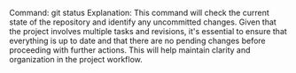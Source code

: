 Command: git status
Explanation: This command will check the current state of the repository and identify any uncommitted changes. Given that the project involves multiple tasks and revisions, it's essential to ensure that everything is up to date and that there are no pending changes before proceeding with further actions. This will help maintain clarity and organization in the project workflow.
